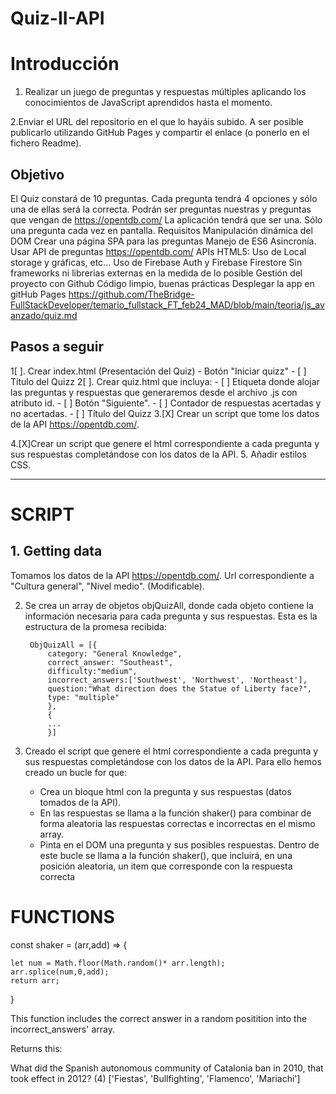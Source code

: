 # Quiz-II-API

# Introducción #

1. Realizar un juego de preguntas y respuestas múltiples aplicando los conocimientos de JavaScript aprendidos hasta el momento. 

2.Enviar el URL del repositorio en el que lo hayáis subido. A ser posible publicarlo utilizando GitHub Pages y compartir el enlace (o ponerlo en el fichero Readme).

## Objetivo ##
El Quiz constará de 10 preguntas. 
Cada pregunta tendrá 4 opciones y sólo una de ellas será la correcta.
Podrán ser preguntas nuestras y preguntas que vengan de https://opentdb.com/
La aplicación tendrá que ser una. Sólo una pregunta cada vez en pantalla.
Requisitos
Manipulación dinámica del DOM
Crear una página SPA para las preguntas
Manejo de ES6
Asincronía. Usar API de preguntas https://opentdb.com/
APIs HTML5: Uso de Local storage y gráficas, etc...
Uso de Firebase Auth y Firebase Firestore
Sin frameworks ni librerias externas en la medida de lo posible
Gestión del proyecto con  Github 
Código limpio, buenas prácticas
Desplegar la app en gitHub Pages
https://github.com/TheBridge-FullStackDeveloper/temario_fullstack_FT_feb24_MAD/blob/main/teoria/js_avanzado/quiz.md

## Pasos a seguir ##
1[ ]. Crear index.html (Presentación del Quiz)
    - Botón "Iniciar quizz"
    - [ ] Título del Quizz
2[ ]. Crear quiz.html que incluya:
    - [ ] Etiqueta donde alojar las preguntas y respuestas que generaremos desde el archivo .js con atributo id.
    - [ ] Botón "Siguiente".
    - [ ] Contador de respuestas acertadas y no acertadas.
    - [ ] Título del Quizz
3.[X] Crear un script que tome los datos de la API https://opentdb.com/.


4.[X]Crear un script que genere el html correspondiente a cada pregunta y sus respuestas completándose con los datos de la API.
5. Añadir estilos CSS.


-------

# SCRIPT #

## 1. Getting data ##

Tomamos los datos de la API https://opentdb.com/. Url correspondiente a "Cultura general", "Nivel medio". (Modificable).

2. Se crea un array de objetos objQuizAll, donde cada objeto contiene la información necesaria para cada pregunta y sus respuestas. Esta es la estructura de la promesa recibida: 

        ObjQuizAll = [{   
            category: "General Knowledge",
            correct_answer: "Southeast",    
            difficulty:"medium",
            incorrect_answers:['Southwest', 'Northwest', 'Northeast'],
            question:"What direction does the Statue of Liberty face?",
            type: "multiple"
            }, 
            {
            ...
            }]
    
3. Creado el script que genere el html correspondiente a cada pregunta y sus respuestas completándose con los datos de la API. Para ello hemos creado un bucle for que:
    - Crea un bloque html con la pregunta y sus respuestas (datos tomados de la API). 
    - En las respuestas se llama a la función shaker() para combinar de forma aleatoria las respuestas correctas e incorrectas en el mismo array.
    - Pinta en el DOM una pregunta y sus posibles respuestas. Dentro de este bucle se llama a la función shaker(), que incluirá, en una posición aleatoria, un item que corresponde con la respuesta correcta


# FUNCTIONS #

const shaker = (arr,add) => {

    let num = Math.floor(Math.random()* arr.length);
    arr.splice(num,0,add);
    return arr;
}


This function includes the correct answer in a random positition into the incorrect_answers' array.

Returns this: 

What did the Spanish autonomous community of Catalonia ban in 2010, that took effect in 2012? 
(4) ['Fiestas', 'Bullfighting', 'Flamenco', 'Mariachi']
